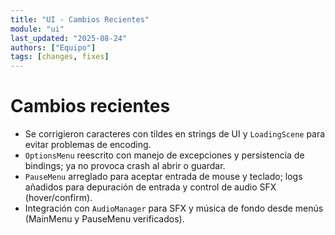 ```yaml
---
title: "UI - Cambios Recientes"
module: "ui"
last_updated: "2025-08-24"
authors: ["Equipo"]
tags: [changes, fixes]
---
```


# Cambios recientes

- Se corrigieron caracteres con tildes en strings de UI y `LoadingScene` para evitar problemas de encoding.
- `OptionsMenu` reescrito con manejo de excepciones y persistencia de bindings; ya no provoca crash al abrir o guardar.
- `PauseMenu` arreglado para aceptar entrada de mouse y teclado; logs añadidos para depuración de entrada y control de audio SFX (hover/confirm).
- Integración con `AudioManager` para SFX y música de fondo desde menús (MainMenu y PauseMenu verificados).

